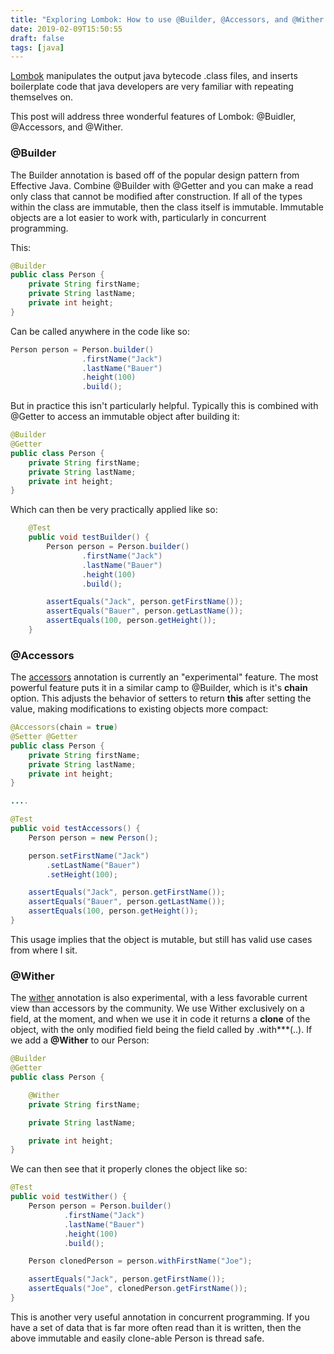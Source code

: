 ```yaml
---
title: "Exploring Lombok: How to use @Builder, @Accessors, and @Wither for POJO Classes"
date: 2019-02-09T15:50:55
draft: false
tags: [java]
---
```


[Lombok](https://projectlombok.org/) manipulates the output java bytecode .class files, and inserts boilerplate code that java developers are very familiar with repeating themselves on.

This post will address three wonderful features of Lombok: @Buidler, @Accessors, and @Wither.

### @Builder

The Builder annotation is based off of the popular design pattern from Effective Java. Combine @Builder with @Getter and you can make a read only class that cannot be modified after construction. If all of the types within the class are immutable, then the class itself is immutable. Immutable objects are a lot easier to work with, particularly in concurrent programming.

This:

```java
@Builder
public class Person {
    private String firstName;
    private String lastName;
    private int height;
}
```

Can be called anywhere in the code like so:

```java
Person person = Person.builder()
                .firstName("Jack")
                .lastName("Bauer")
                .height(100)
                .build();

```

But in practice this isn't particularly helpful. Typically this is combined with @Getter to access an immutable object after building it:

```java
@Builder
@Getter
public class Person {
    private String firstName;
    private String lastName;
    private int height;
}
```

Which can then be very practically applied like so:

```java
    @Test
    public void testBuilder() {
        Person person = Person.builder()
                .firstName("Jack")
                .lastName("Bauer")
                .height(100)
                .build();

        assertEquals("Jack", person.getFirstName());
        assertEquals("Bauer", person.getLastName());
        assertEquals(100, person.getHeight());
    }
```

### @Accessors

The [accessors](https://projectlombok.org/features/experimental/Accessors) annotation is currently an "experimental" feature. The most powerful feature puts it in a similar camp to @Builder, which is it's **chain** option. This adjusts the behavior of setters to return **this** after setting the value, making modifications to existing objects more compact:

```java
@Accessors(chain = true)
@Setter @Getter
public class Person {
    private String firstName;
    private String lastName;
    private int height;
}

....

@Test
public void testAccessors() {
    Person person = new Person();

    person.setFirstName("Jack")
        .setLastName("Bauer")
        .setHeight(100);

    assertEquals("Jack", person.getFirstName());
    assertEquals("Bauer", person.getLastName());
    assertEquals(100, person.getHeight());
}

```

This usage implies that the object is mutable, but still has valid use cases from where I sit.

### @Wither

The [wither](https://projectlombok.org/features/experimental/Wither) annotation is also experimental, with a less favorable current view than accessors by the community. We use Wither exclusively on a field, at the moment, and when we use it in code it returns a **clone** of the object, with the only modified field being the field called by .with\*\*\*(..). If we add a **@Wither** to our Person:

```java
@Builder
@Getter
public class Person {

    @Wither
    private String firstName;

    private String lastName;

    private int height;
}

```

We can then see that it properly clones the object like so:

```java
@Test
public void testWither() {
    Person person = Person.builder()
            .firstName("Jack")
            .lastName("Bauer")
            .height(100)
            .build();

    Person clonedPerson = person.withFirstName("Joe");

    assertEquals("Jack", person.getFirstName());
    assertEquals("Joe", clonedPerson.getFirstName());
}

```

This is another very useful annotation in concurrent programming. If you have a set of data that is far more often read than it is written, then the above immutable and easily clone-able Person is thread safe.
